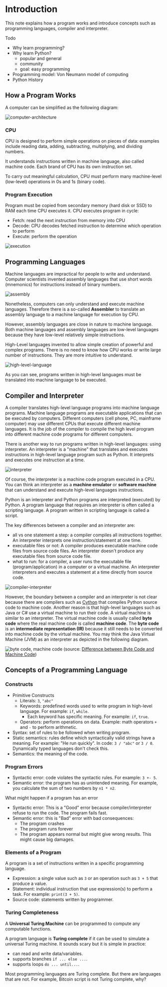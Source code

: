 # Introduction

This note explains how a program works and introduce concepts such as programming languages, compiler and interpreter.

Todo

- Why learn programming?
- Why learn Python?
  - popular and general
  - community
  - goal: easy programming
- Programming model: Von Neumann model of computing
- Python History

## How a Program Works

A computer can be simplified as the following diagram:

![computer-architecture](./images/computer-architecture.png)

### CPU

CPU is designed to perform simple operations on pieces of data: examples include reading data, adding, subtracting, multiplying, and dividing numbers.

It understands instructions written in machine language, also called machine code. Each brand of CPU has its own instruction set.

To carry out meaningful calculation, CPU must perform many machine-level (low-level) operations in 0s and 1s (binary code).

### Program Execution

Program must be copied from secondary memory (hard disk or SSD) to RAM each time CPU executes it. CPU executes program in cycle:

- Fetch: read the next instruction from memory into CPU
- Decode: CPU decodes fetched instruction to determine which operation to perform
- Execute: perform the operation

![execution](./images/execution.png)

## Programming Languages

Machine languages are impractical for people to write and understand. Computer scientists invented assembly languages that use short words (mnemonics) for instructions instead of binary numbers.

![assembly](./images/assembly.jpg)

Nonetheless, computers can only understand and execute machine languages. Therefore there is a so-called **Assembler** to translate an assembly language to a machine language for execution by CPU.

However, assembly languages are close in nature to machine language. Both machine languages and assembly languages are low-level languages because they have low-level relatively simple instructions.

High-Level languages invented to allow simple creation of powerful and complex programs. There is no need to know how CPU works or write large number of instructions. They are more intuitive to understand.

![high-level-language](./images/high-level-language.png)

As you can see, programs written in high-level languages must be translated into machine language to be executed.

## Compiler and Interpreter

A compiler translates high-level language programs into machine language programs. Machine language programs are executable applications that can be executed by computers. Different computers (cell phone, PC, mainframe computer) may use different CPUs that execute different machine languages. It is the job of the compiler to compile the high level program into different machine code programs for different computers.

There is another way to run programs written in high-level languages: using interpreter. An interpreter is a "machine" that translates and executes instructions in high-level language program such as Python. It interprets and executes one instruction at a time.

![interpreter](./images/interpreter.png)

Of course, the interpreter is a machine code program executed in a CPU. You can think an interpreter as a **machine emulator** or **software machine** that can understand and execute high-level languages instructions.

Python is an interpreter and Python programs are interpreted (executed) by Python. A program language that requires an interpreter is often called a scripting language. A program written in scripting language is called a script.

The key differences between a compiler and an interpreter are:

- all vs one statement a step: a compiler compiles all instructions together. An interpreter interprets one instruction/statement at one time.
- executable files or not: A compiler produces executable machine code files from source code files. An interpreter doesn't produce any executable files from source code file.
- what to run: for a compiler, a user runs the executable file (program/application) in a computer or a virtual machine. An interpreter interpreters and executes a statement at a time directly from source code.

![compiler-interpreter](./images/compiler-interpreter.png)

However, the boundary between a compiler and an interpreter is not clear because there are compilers such as [Cython](https://cython.org/) that compiles Python source code to machine code. Another reason is that high-level languages such as Java or C# use a virtual machine to run their code. A virtual machine is similar to an interpreter. The virtual machine code is usually called **byte code** where the real machine code is called **machine code**. The **byte code** is an **intermediate representation (IR)** because it still needs to be converted into machine code by the virtual machine. You may think the Java Virtual Machine (JVM) as an interpreter as depicted in the following diagram.

![byte code, machine code](./images/bytecode-machinecode.png)
(source: [Difference between Byte Code and Machine Code](https://www.geeksforgeeks.org/difference-between-byte-code-and-machine-code/))

## Concepts of a Programming Language

### Constructs

- Primitive Constructs
  - Literals: `3`, `"abc"`
  - Keywords: predefined words used to write program in high-level language. For example: `if`, `while`.
    - Each keyword has specific meaning. For example: `if`, `true`.
  - Operators: perform operations on data. Example: math operators `+` and `-` to perform arithmetic.
- Syntax: set of rules to be followed when writing program.
- Static semantics: rules define which syntactically valid strings have a meaning. For example: "He run quickly". In code: `3 / "abc"` or `3 / 0`. Dynamically typed languages don't check this.
- Semantics: the meaning of the code.

### Program Errors

- Syntactic error: code violates the syntactic rules. For example: `3 +- 5`.
- Semantic error: the program has as unintended meaning. For example, you calculate the sum of two numbers by `n1 * n2`.

What might happen if a program has an error

- Syntactic error: This is a "Good" error because compiler/interpreter refuse to run the code. The program fails fast.
- Semantic error: this is "Bad" error with bad consequences:
  - The program crashes
  - The program runs forever
  - The program appears normal but might give wrong results. This might cause big damages.

### Elements of a Program

A program is a set of instructions written in a specific programming language.

- Expression: a single value such as `3` or an operation such as `3 + 5` that produce a value.
- Statement: individual instruction that use expression(s) to perform a task. For example: `print(3 + 5)`.
- Source code: statements written by programmer.

### Turing Completeness

A **Universal Turing Machine** can be programmed to compute any computable functions.

A program language is **Turing complete** if it can be used to simulate a universal Turing machine. It sounds scary but it is simple in practice:

- can read and write data/variables.
- supports branches `if ... else ...`.
- supports loops `do ... until...`.

Most programming languages are Turing complete. But there are languages that are not. For example, Bitcoin script is not Turing complete, why?
